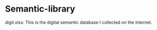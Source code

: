 # Semantic-library  
digit.xlsx: This is the digital semantic database I collected on the Internet.  
